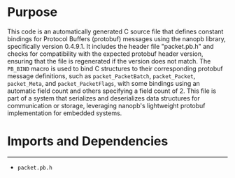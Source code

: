 # Purpose
This code is an automatically generated C source file that defines constant bindings for Protocol Buffers (protobuf) messages using the nanopb library, specifically version 0.4.9.1. It includes the header file "packet.pb.h" and checks for compatibility with the expected protobuf header version, ensuring that the file is regenerated if the version does not match. The `PB_BIND` macro is used to bind C structures to their corresponding protobuf message definitions, such as `packet_PacketBatch`, `packet_Packet`, `packet_Meta`, and `packet_PacketFlags`, with some bindings using an automatic field count and others specifying a field count of 2. This file is part of a system that serializes and deserializes data structures for communication or storage, leveraging nanopb's lightweight protobuf implementation for embedded systems.
# Imports and Dependencies

---
- `packet.pb.h`


